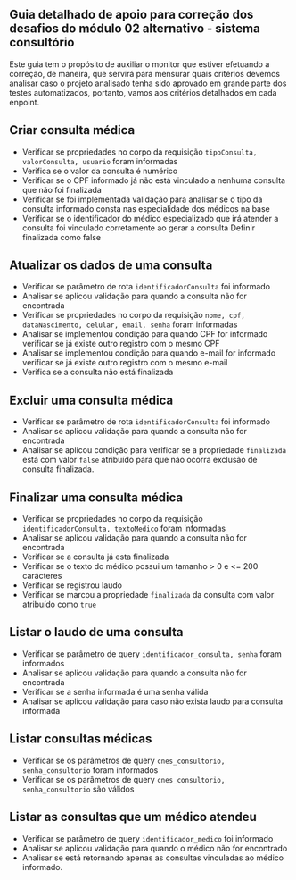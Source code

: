 ## Guia detalhado de apoio para correção dos desafios do módulo 02 alternativo - sistema consultório

Este guia tem o propósito de auxiliar o monitor que estiver efetuando a correção, de maneira, que
servirá para mensurar quais critérios devemos analisar caso o projeto analisado tenha sido aprovado em grande parte dos testes automatizados, portanto, vamos aos critérios detalhados em cada enpoint.

## Criar consulta médica

- Verificar se propriedades no corpo da requisição `tipoConsulta, valorConsulta, usuario` foram informadas
- Verifica se o valor da consulta é numérico
- Verificar se o CPF informado já não está vinculado a nenhuma consulta que não foi finalizada
- Verificar se foi implementada validação para analisar se o tipo da consulta informado consta nas especialidade dos médicos na base
- Verificar se o identificador do médico especializado que irá atender a consulta foi vinculado corretamente ao gerar a consulta
Definir finalizada como false


## Atualizar os dados de uma consulta

- Verificar se parâmetro de rota `identificadorConsulta` foi informado
- Analisar se aplicou validação para quando a consulta não for encontrada
- Verificar se propriedades no corpo da requisição `nome, cpf, dataNascimento, celular, email, senha` foram informadas
- Analisar se implementou condição para quando CPF for informado verificar se já existe outro registro com o mesmo CPF
- Analisar se implementou condição para quando e-mail for informado verificar se já existe outro registro com o mesmo e-mail
- Verifica se a consulta não está finalizada

## Excluir uma consulta médica

- Verificar se parâmetro de rota `identificadorConsulta` foi informado
- Analisar se aplicou validação para quando a consulta não for encontrada
- Analisar se aplicou condição para verificar se a propriedade `finalizada` está com valor `false` atribuído para que não ocorra exclusão de consulta finalizada.

## Finalizar uma consulta médica

- Verificar se propriedades no corpo da requisição `identificadorConsulta, textoMedico` foram informadas
- Analisar se aplicou validação para quando a consulta não for encontrada
- Verificar se a consulta já esta finalizada
- Verificar se o texto do médico possui um tamanho > 0 e <= 200 carácteres
- Verificar se registrou laudo
- Verificar se marcou a propriedade `finalizada` da consulta com valor atribuído como `true`

## Listar o laudo de uma consulta

- Verificar se parâmetro de query `identificador_consulta, senha` foram informados
- Analisar se aplicou validação para quando a consulta não for encontrada
- Verificar se a senha informada é uma senha válida
- Analisar se aplicou validação para caso não exista laudo para consulta informada

## Listar consultas médicas

- Verificar se os parâmetros de query `cnes_consultorio, senha_consultorio` foram informados
- Verificar se os parâmetros de query `cnes_consultorio, senha_consultorio` são válidos

## Listar as consultas que um médico atendeu

- Verificar se parâmetro de query `identificador_medico` foi informado
- Analisar se aplicou validação para quando o médico não for encontrado
- Analisar se está retornando apenas as consultas vinculadas ao médico informado.
